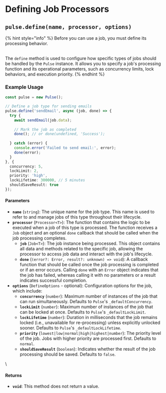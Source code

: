 # Defining Job Processors



## `pulse.define(name, processor, options)`

{% hint style="info" %}
Before you can use a job, you must define its processing behavior.

\
The `define` method is used to configure how specific types of jobs should be handled by the `Pulse` instance. It allows you to specify a job's processing function and its operational parameters, such as concurrency limits, lock behaviors, and execution priority.
{% endhint %}

### Example Usage

```typescript
const pulse = new Pulse();

// Define a job type for sending emails
pulse.define('sendEmail', async (job, done) => {
  try {
    await sendEmail(job.data);
    
    // Mark the job as completed
    done(); // or done(undefined, 'Success');
    
  } catch (error) {
    console.error('Failed to send email:', error);
    done(error);
  }
}, {
  concurrency: 5,
  lockLimit: 2,
  priority: 'high',
  lockLifetime: 300000, // 5 minutes
  shouldSaveResult: true
});

```



#### Parameters

* **`name`** (`string`): The unique name for the job type. This name is used to refer to and manage jobs of this type throughout their lifecycle.
* **`processor`** (`Processor<T>`): The function that contains the logic to be executed when a job of this type is processed. The function receives a `Job` object and an optional `done` callback that should be called when the job processing completes.
  * **`job`** (`Job<T>`): The job instance being processed. This object contains all data and methods related to the specific job, allowing the processor to access job data and interact with the job's lifecycle.
  * **`done`** (`(error?: Error, result?: unknown) => void`): A callback function that should be called once the job processing is completed or if an error occurs. Calling `done` with an `Error` object indicates that the job has failed, whereas calling it with no parameters or a result indicates successful completion.
* **`options`** (`DefineOptions` - optional): Configuration options for the job, which include:
  * **`concurrency`** (`number`): Maximum number of instances of the job that can run simultaneously. Defaults to `Pulse`'s `_defaultConcurrency`.
  * **`lockLimit`** (`number`): Maximum number of instances of the job that can be locked at once. Defaults to `Pulse`'s `_defaultLockLimit`.
  * **`lockLifetime`** (`number`): Duration in milliseconds that the job remains locked (i.e., unavailable for re-processing) unless explicitly unlocked sooner. Defaults to `Pulse`'s `_defaultLockLifetime`.
  * **`priority`** (`lowest|low|normal|high|highest|number`): The priority level of the job. Jobs with higher priority are processed first. Defaults to `normal`.
  * **`shouldSaveResult`** (`boolean`): Indicates whether the result of the job processing should be saved. Defaults to `false`.

\


#### Returns

* **`void`**: This method does not return a value.



